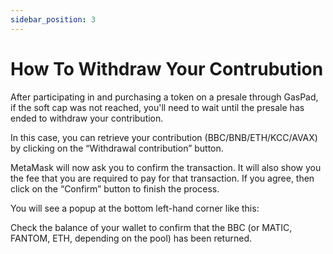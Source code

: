 ```yaml
---
sidebar_position: 3
---
```


# How To Withdraw Your Contrubution 

After participating in and purchasing a token on a presale through GasPad, if the soft cap was not reached, you'll need to wait until the presale has ended to withdraw your contribution. 

In this case, you can retrieve your contribution (BBC/BNB/ETH/KCC/AVAX) by clicking on the “Withdrawal contribution” button.

MetaMask will now ask you to confirm the transaction. It will also show you the fee that you are required to pay for that transaction. If you agree, then click on the “Confirm” button to finish the process.

You will see a popup at the bottom left-hand corner like this:

Check the balance of your wallet to confirm that the BBC (or MATIC, FANTOM, ETH, depending on the pool) has been returned.
